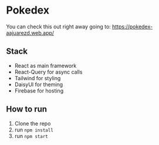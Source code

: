 # Pokedex

You can check this out right away going to: https://pokedex-aajuarezd.web.app/
## Stack

- React as main framework
- React-Query for async calls
- Tailwind for styling
- DaisyUI for theming
- Firebase for hosting

## How to run

1. Clone the repo
2. run `npm install`
3. run `npm start`
